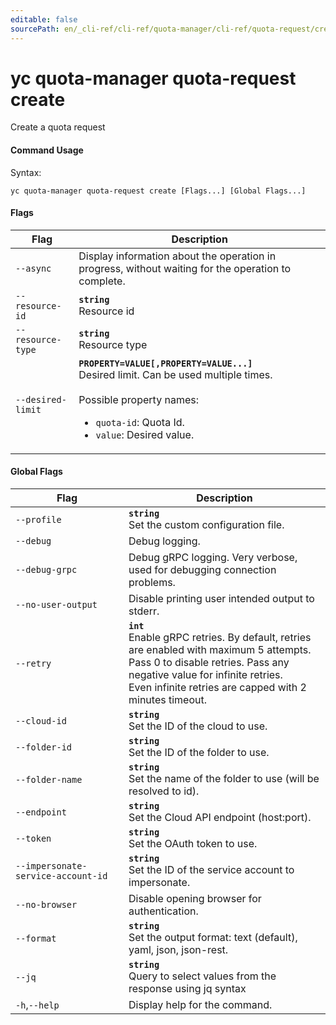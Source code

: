 ```yaml
---
editable: false
sourcePath: en/_cli-ref/cli-ref/quota-manager/cli-ref/quota-request/create.md
---
```


# yc quota-manager quota-request create

Create a quota request

#### Command Usage

Syntax: 

`yc quota-manager quota-request create [Flags...] [Global Flags...]`

#### Flags

| Flag | Description |
|----|----|
|`--async`|Display information about the operation in progress, without waiting for the operation to complete.|
|`--resource-id`|<b>`string`</b><br/>Resource id|
|`--resource-type`|<b>`string`</b><br/>Resource type|
|`--desired-limit`|<b>`PROPERTY=VALUE[,PROPERTY=VALUE...]`</b><br/>Desired limit. Can be used multiple times.<br/><br/>Possible property names:<br/><ul> <li><code>quota-id</code>:     Quota Id.</li> <li><code>value</code>:     Desired value.</li> </ul>|

#### Global Flags

| Flag | Description |
|----|----|
|`--profile`|<b>`string`</b><br/>Set the custom configuration file.|
|`--debug`|Debug logging.|
|`--debug-grpc`|Debug gRPC logging. Very verbose, used for debugging connection problems.|
|`--no-user-output`|Disable printing user intended output to stderr.|
|`--retry`|<b>`int`</b><br/>Enable gRPC retries. By default, retries are enabled with maximum 5 attempts.<br/>Pass 0 to disable retries. Pass any negative value for infinite retries.<br/>Even infinite retries are capped with 2 minutes timeout.|
|`--cloud-id`|<b>`string`</b><br/>Set the ID of the cloud to use.|
|`--folder-id`|<b>`string`</b><br/>Set the ID of the folder to use.|
|`--folder-name`|<b>`string`</b><br/>Set the name of the folder to use (will be resolved to id).|
|`--endpoint`|<b>`string`</b><br/>Set the Cloud API endpoint (host:port).|
|`--token`|<b>`string`</b><br/>Set the OAuth token to use.|
|`--impersonate-service-account-id`|<b>`string`</b><br/>Set the ID of the service account to impersonate.|
|`--no-browser`|Disable opening browser for authentication.|
|`--format`|<b>`string`</b><br/>Set the output format: text (default), yaml, json, json-rest.|
|`--jq`|<b>`string`</b><br/>Query to select values from the response using jq syntax|
|`-h`,`--help`|Display help for the command.|
